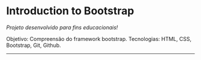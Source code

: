# Introduction to Bootstrap

_Projeto desenvolvido para fins educacionais!_

Objetivo: Compreensão do framework bootstrap.
Tecnologias: HTML, CSS, Bootstrap, Git, Github.

----------------------------------------